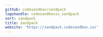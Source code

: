 ```yaml
---
github: codesandbox/sandpack
logohandle: codesandboxio_sandpack
sort: sandpack
title: Sandpack
website: 'https://sandpack.codesandbox.io/'
---
```

